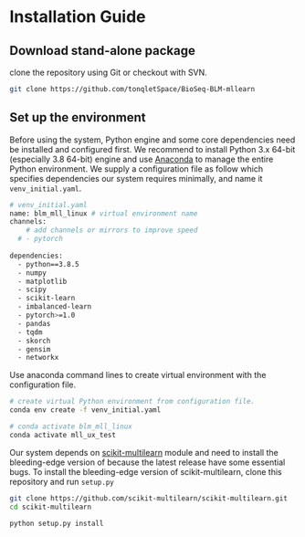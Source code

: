 # Installation Guide

## Download stand-alone package

clone the repository using Git or checkout with SVN.

```bash
git clone https://github.com/tonqletSpace/BioSeq-BLM-mllearn
```



## Set up the environment

Before using the system, Python engine and some core dependencies need be installed and configured first. We recommend to install Python 3.x 64-bit (especially 3.8 64-bit) engine and use [Anaconda](https://www.anaconda.com/download) to manage the entire Python environment. We supply a configuration file as follow which specifies dependencies our system requires minimally, and name it `venv_initial.yaml`.

```bash
# venv_initial.yaml
name: blm_mll_linux # virtual environment name
channels:
	# add channels or mirrors to improve speed
  # - pytorch
  
dependencies:
  - python==3.8.5
  - numpy
  - matplotlib
  - scipy
  - scikit-learn
  - imbalanced-learn
  - pytorch>=1.0
  - pandas
  - tqdm
  - skorch
  - gensim
  - networkx
```

Use anaconda command lines to create virtual environment with the configuration file.

```bash
# create virtual Python environment from configuration file.
conda env create -f venv_initial.yaml

# conda activate blm_mll_linux
conda activate mll_ux_test
```

Our system depends on [scikit-multilearn](https://github.com/scikit-multilearn/scikit-multilearn) module and need to install the bleeding-edge version of because the latest release have some essential bugs. To install the bleeding-edge version of scikit-multilearn, clone this repository and run `setup.py`

```bash
git clone https://github.com/scikit-multilearn/scikit-multilearn.git
cd scikit-multilearn

python setup.py install
```
